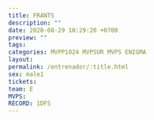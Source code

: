 ```yaml
---
title: FRANTS
description: ""
date: 2020-08-29 10:29:20 +0700
preview: ""
tags: 
categories: MVPP1024 MVPSUR MVPS ENIGMA
layout: 
permalink: /entrenador/:title.html
sex: male1
tickets: 
team: E
MVPS: 
RECORD: 1DFS
---
```

